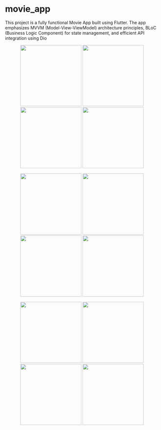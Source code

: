 # movie_app

This project is a fully functional Movie App built using Flutter. The app emphasizes MVVM (Model-View-ViewModel)
architecture principles, BLoC (Business Logic Component) for state management, and efficient API integration using Dio

<p align="center">
  <img src="https://github.com/user-attachments/assets/d0ffcdeb-089a-4feb-ab16-f47ba3627972" width="200" />
  <img src="https://github.com/user-attachments/assets/49d5af15-f704-44eb-b8b6-53af1dbfdb8b" width="200" />
  <img src="https://github.com/user-attachments/assets/f557aac2-ec86-4456-a57b-193e71ae390e" width="200" />
  <img src="https://github.com/user-attachments/assets/c824d00a-0ae0-47ad-9f16-981a1239b073" width="200" />
</p>
<p align="center">
  <img src="https://github.com/user-attachments/assets/0ec13cf0-eba8-45de-9014-661893310659" width="200" />
  <img src="https://github.com/user-attachments/assets/1586bf73-d270-4903-a6e4-2338ea1e7b2a" width="200" />
  <img src="https://github.com/user-attachments/assets/a04aac81-3071-4228-aceb-7e95bcdcde12" width="200" />
  <img src="https://github.com/user-attachments/assets/bad944d1-bac2-4417-9c79-ca4a6faaa03c" width="200" />
</p>
<p align="center">
  <img src="https://github.com/user-attachments/assets/45b242b1-6859-4cc6-a741-d8f4d3bd928c" width="200" />
  <img src="https://github.com/user-attachments/assets/f78b40fb-627a-480e-8c3f-d738f4c18466" width="200" />
  <img src="https://github.com/user-attachments/assets/92f3bb1f-2c05-4c0a-a387-1b757f65c72e" width="200" />
  <img src="https://github.com/user-attachments/assets/faeb42e8-7a18-4125-bbd5-0259c94c3cda" width="200" />
</p>

